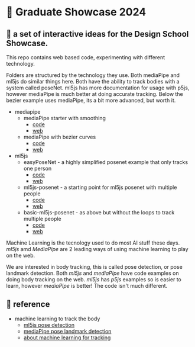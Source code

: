# 🧨 Graduate Showcase 2024

## 🚀 a set of interactive ideas for the Design School Showcase.

This repo contains web based code, experimenting with different technology.

Folders are structured by the technology they use. Both mediaPipe and ml5js do similar things here. Both have the ability to track bodies with a system called poseNet. ml5js has more documentation for usage with p5js, however mediaPipe is much better at doing accurate tracking. Below the bezier example uses mediaPipe, its a bit more advanced, but worth it.

- mediapipe
  - mediaPipe starter with smoothing
    - [code](https://github.com/amcc/graduate-showcase-2024/blob/main/machine-learning/mediapipe/poseLandmarks/)
    - [web](https://lab.amcc.io/graduate-showcase-2024/machine-learning/mediapipe/poseLandmarks/)
  - mediaPipe with bezier curves
    - [code](https://github.com/amcc/graduate-showcase-2024/blob/main/machine-learning/mediapipe/poseLandmarks-hand-bezier/)
    - [web](https://lab.amcc.io/graduate-showcase-2024/machine-learning/mediapipe/poseLandmarks-hand-bezier/)
- ml5js
  - easyPoseNet - a highly simplified posenet example that only tracks one person
    - [code](https://github.com/amcc/graduate-showcase-2024/blob/main/machine-learning/ml5js/easyposenet/)
    - [web](https://lab.amcc.io/graduate-showcase-2024/machine-learning/ml5js/easyposenet/)
  - ml5js-posenet - a starting point for ml5js posenet with multiple people
    - [code](https://github.com/amcc/graduate-showcase-2024/blob/main/machine-learning/ml5js/ml5js-posenet/)
    - [web](https://lab.amcc.io/graduate-showcase-2024/machine-learning/ml5js/ml5js-posenet/)
  - basic-ml5js-posenet - as above but without the loops to track multiple people
    - [code](https://github.com/amcc/graduate-showcase-2024/blob/main/machine-learning/ml5js/basic-ml5js-posenet/)
    - [web](https://lab.amcc.io/graduate-showcase-2024/machine-learning/ml5js/basic-ml5js-posenet/)

Machine Learning is the tecnology used to do most AI stuff these days. _ml5js_ amd _MediaPipe_ are 2 leading ways of using machine learning to play on the web.

We are interested in body tracking, this is called pose detection, or pose landmark detection. Both _ml5js_ and _mediaPipe_ have code examples on doing body tracking on the web.
_ml5js_ has _p5js_ examples so is easier to learn, however _mediaPipe_ is better! The code isn't much different.

## 👀 reference

- machine learning to track the body
  - [ml5js pose detection](https://learn.ml5js.org/#/reference/posenet)
  - [mediaPipe pose landmark detection](https://mediapipe-studio.webapps.google.com/demo/pose_landmarker)
  - [about machine learning for tracking](https://coding.amcc.io/#machine-learning)
